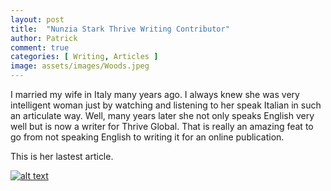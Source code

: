 ```yaml
---
layout: post
title:  "Nunzia Stark Thrive Writing Contributor"
author: Patrick
comment: true
categories: [ Writing, Articles ]
image: assets/images/Woods.jpeg
---
```


I married my wife in Italy many years ago. I always knew she was very intelligent woman just by watching and listening to her speak Italian in such an articulate way. Well, many years later she not only speaks English very well but is now a writer for Thrive Global. That is really an amazing feat to go from not speaking English to writing it for an online publication.

This is her lastest article.

[![alt text](https://www.thriveglobal.com/stories/28839-what-is-sad/… "Let's check Jason S' profile page")](https://www.thriveglobal.com/stories/28839-what-is-sad/)


